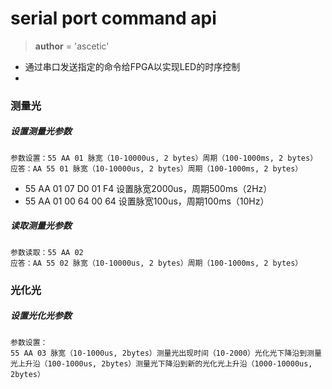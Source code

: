 
# serial port command api

> __author__ = 'ascetic'

* 通过串口发送指定的命令给FPGA以实现LED的时序控制
* 


### 测量光

##### 设置测量光参数

    参数设置：55 AA 01 脉宽（10-10000us, 2 bytes）周期（100-1000ms, 2 bytes）                 
    应答：AA 55 01 脉宽（10-10000us, 2 bytes）周期（100-1000ms, 2 bytes）
    
* 55 AA 01 07 D0 01 F4  设置脉宽2000us，周期500ms（2Hz）
* 55 AA 01 00 64 00 64  设置脉宽100us，周期100ms（10Hz）

##### 读取测量光参数

    参数读取：55 AA 02 
    应答：AA 55 02 脉宽（10-10000us, 2 bytes）周期（100-1000ms, 2 bytes）

### 光化光

##### 设置光化光参数

    参数设置：
    55 AA 03 脉宽（10-1000us, 2bytes）测量光出现时间（10-2000）光化光下降沿到测量光上升沿（100-1000us, 2bytes）测量光下降沿到新的光化光上升沿（1000-10000us, 2bytes）  


